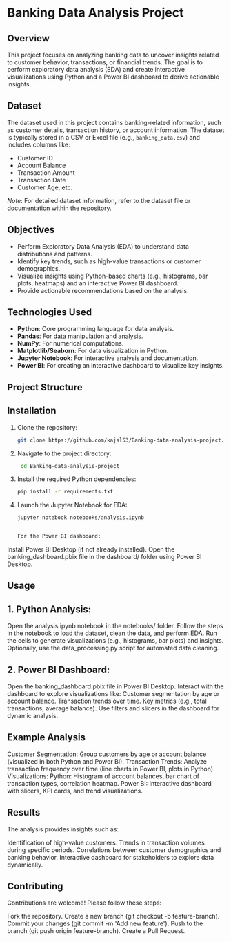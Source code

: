 # Banking Data Analysis Project

## Overview
This project focuses on analyzing banking data to uncover insights related to customer behavior, transactions, or financial trends. The goal is to perform exploratory data analysis (EDA) and create interactive visualizations using Python and a Power BI dashboard to derive actionable insights.

## Dataset
The dataset used in this project contains banking-related information, such as customer details, transaction history, or account information. The dataset is typically stored in a CSV or Excel file (e.g., `banking_data.csv`) and includes columns like:
- Customer ID
- Account Balance
- Transaction Amount
- Transaction Date
- Customer Age, etc.

*Note*: For detailed dataset information, refer to the dataset file or documentation within the repository.

## Objectives
- Perform Exploratory Data Analysis (EDA) to understand data distributions and patterns.
- Identify key trends, such as high-value transactions or customer demographics.
- Visualize insights using Python-based charts (e.g., histograms, bar plots, heatmaps) and an interactive Power BI dashboard.
- Provide actionable recommendations based on the analysis.

## Technologies Used
- **Python**: Core programming language for data analysis.
- **Pandas**: For data manipulation and analysis.
- **NumPy**: For numerical computations.
- **Matplotlib/Seaborn**: For data visualization in Python.
- **Jupyter Notebook**: For interactive analysis and documentation.
- **Power BI**: For creating an interactive dashboard to visualize key insights.

## Project Structure


## Installation
1. Clone the repository:
   ```bash
   git clone https://github.com/kajal53/Banking-data-analysis-project.git

2. Navigate to the project directory:
   ```bash
    cd Banking-data-analysis-project
   
3. Install the required Python dependencies:
   ```bash
   pip install -r requirements.txt

4. Launch the Jupyter Notebook for EDA:
   ```bash
   jupyter notebook notebooks/analysis.ipynb


   For the Power BI dashboard:
Install Power BI Desktop (if not already installed).
Open the banking_dashboard.pbix file in the dashboard/ folder using Power BI Desktop.


## Usage
## 1. Python Analysis:
Open the analysis.ipynb notebook in the notebooks/ folder.
Follow the steps in the notebook to load the dataset, clean the data, and perform EDA.
Run the cells to generate visualizations (e.g., histograms, bar plots) and insights.
Optionally, use the data_processing.py script for automated data cleaning.

## 2. Power BI Dashboard:
Open the banking_dashboard.pbix file in Power BI Desktop.
Interact with the dashboard to explore visualizations like:
Customer segmentation by age or account balance.
Transaction trends over time.
Key metrics (e.g., total transactions, average balance).
Use filters and slicers in the dashboard for dynamic analysis.

## Example Analysis
Customer Segmentation: Group customers by age or account balance (visualized in both Python and Power BI).
Transaction Trends: Analyze transaction frequency over time (line charts in Power BI, plots in Python).
Visualizations:
Python: Histogram of account balances, bar chart of transaction types, correlation heatmap.
Power BI: Interactive dashboard with slicers, KPI cards, and trend visualizations.

## Results
The analysis provides insights such as:

Identification of high-value customers.
Trends in transaction volumes during specific periods.
Correlations between customer demographics and banking behavior.
Interactive dashboard for stakeholders to explore data dynamically.

## Contributing
Contributions are welcome! Please follow these steps:

Fork the repository.
Create a new branch (git checkout -b feature-branch).
Commit your changes (git commit -m 'Add new feature').
Push to the branch (git push origin feature-branch).
Create a Pull Request.
